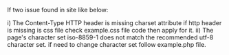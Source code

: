If two issue found in site like below: 

 i) The Content-Type HTTP header is missing charset attribute
        if http header is missing is css file check example.css file code then apply for it. 
 ii) The page's character set iso-8859-1 does not match the recommended utf-8 character set.
      if need to change character set  follow example.php file.
